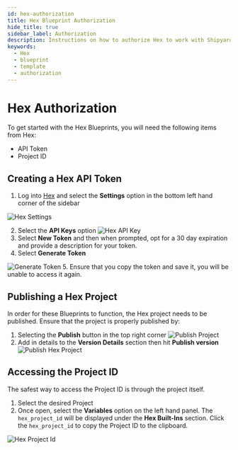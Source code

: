 ```yaml
---
id: hex-authorization
title: Hex Blueprint Authorization
hide_title: true
sidebar_label: Authorization
description: Instructions on how to authorize Hex to work with Shipyard's low-code Hex templates.
keywords:
  - Hex
  - blueprint
  - template
  - authorization
---
```


# Hex Authorization
To get started with the Hex Blueprints, you will need the following items from Hex:

- API Token
- Project ID

## Creating a Hex API Token
1. Log into [Hex](https://hex.tech/) and select the **Settings** option in the bottom left hand corner of the sidebar

![Hex Settings](../../.gitbook/assets/shipyard_2022_10_03_15_29_12.png)

2. Select the **API Keys** option
![Hex API Key](../../.gitbook/assets/shipyard_2022_10_03_15_32_22.png)
3. Select **New Token** and then when prompted, opt for a 30 day expiration and provide a description for your token.
4. Select **Generate Token**

![Generate Token](../../.gitbook/assets/shipyard_2022_10_03_15_34_46.png)
5. Ensure that you copy the token and save it, you will be unable to access it again.

## Publishing a Hex Project
In order for these Blueprints to function, the Hex project needs to be published. Ensure that the project is properly published by:

1. Selecting the **Publish** button in the top right corner
![Publish Project](../../.gitbook/assets/shipyard_2022_10_03_15_41_38.png)
2. Add in details to the **Version Details** section then hit **Publish version**
![Publish Hex Project](../../.gitbook/assets/shipyard_2022_10_03_15_44_18.png)
## Accessing the Project ID
The safest way to access the Project ID is through the project itself. 
1. Select the desired Project
2. Once open, select the **Variables** option on the left hand panel. The `hex_project_id` will be displayed under the **Hex Built-Ins** section. Click the `hex_project_id` to copy the Project ID to the clipboard. 

 ![Hex Project Id](../../.gitbook/assets/shipyard_2022_10_03_15_49_25.png)
